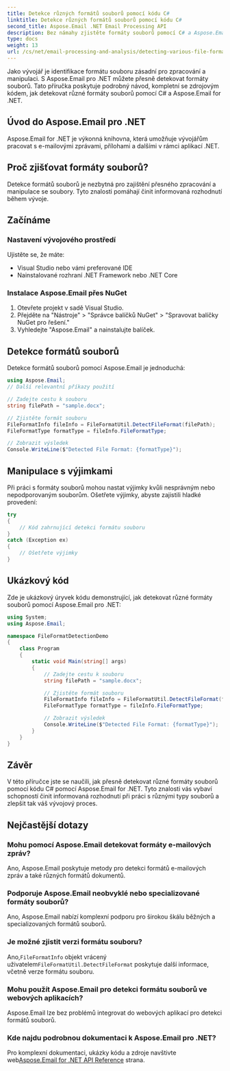 ```yaml
---
title: Detekce různých formátů souborů pomocí kódu C#
linktitle: Detekce různých formátů souborů pomocí kódu C#
second_title: Aspose.Email .NET Email Processing API
description: Bez námahy zjistěte formáty souborů pomocí C# a Aspose.Email pro .NET. Podrobný průvodce a příklady kódu. Prozkoumat nyní!
type: docs
weight: 13
url: /cs/net/email-processing-and-analysis/detecting-various-file-formats-using-csharp-code/
---
```


Jako vývojář je identifikace formátu souboru zásadní pro zpracování a manipulaci. S Aspose.Email pro .NET můžete přesně detekovat formáty souborů. Tato příručka poskytuje podrobný návod, kompletní se zdrojovým kódem, jak detekovat různé formáty souborů pomocí C# a Aspose.Email for .NET.

## Úvod do Aspose.Email pro .NET

Aspose.Email for .NET je výkonná knihovna, která umožňuje vývojářům pracovat s e-mailovými zprávami, přílohami a dalšími v rámci aplikací .NET.

## Proč zjišťovat formáty souborů?

Detekce formátů souborů je nezbytná pro zajištění přesného zpracování a manipulace se soubory. Tyto znalosti pomáhají činit informovaná rozhodnutí během vývoje.

## Začínáme

### Nastavení vývojového prostředí

Ujistěte se, že máte:
- Visual Studio nebo vámi preferované IDE
- Nainstalované rozhraní .NET Framework nebo .NET Core

### Instalace Aspose.Email přes NuGet

1. Otevřete projekt v sadě Visual Studio.
2. Přejděte na "Nástroje" > "Správce balíčků NuGet" > "Spravovat balíčky NuGet pro řešení."
3. Vyhledejte "Aspose.Email" a nainstalujte balíček.

## Detekce formátů souborů

Detekce formátů souborů pomocí Aspose.Email je jednoduchá:

```csharp
using Aspose.Email;
// Další relevantní příkazy použití

// Zadejte cestu k souboru
string filePath = "sample.docx";

// Zjistěte formát souboru
FileFormatInfo fileInfo = FileFormatUtil.DetectFileFormat(filePath);
FileFormatType formatType = fileInfo.FileFormatType;

// Zobrazit výsledek
Console.WriteLine($"Detected File Format: {formatType}");
```

## Manipulace s výjimkami

Při práci s formáty souborů mohou nastat výjimky kvůli nesprávným nebo nepodporovaným souborům. Ošetřete výjimky, abyste zajistili hladké provedení:

```csharp
try
{
    // Kód zahrnující detekci formátu souboru
}
catch (Exception ex)
{
    // Ošetřete výjimky
}
```

## Ukázkový kód

Zde je ukázkový úryvek kódu demonstrující, jak detekovat různé formáty souborů pomocí Aspose.Email pro .NET:

```csharp
using System;
using Aspose.Email;

namespace FileFormatDetectionDemo
{
    class Program
    {
        static void Main(string[] args)
        {
            // Zadejte cestu k souboru
            string filePath = "sample.docx";

            // Zjistěte formát souboru
            FileFormatInfo fileInfo = FileFormatUtil.DetectFileFormat(filePath);
            FileFormatType formatType = fileInfo.FileFormatType;

            // Zobrazit výsledek
            Console.WriteLine($"Detected File Format: {formatType}");
        }
    }
}
```

## Závěr

V této příručce jste se naučili, jak přesně detekovat různé formáty souborů pomocí kódu C# pomocí Aspose.Email for .NET. Tyto znalosti vás vybaví schopností činit informovaná rozhodnutí při práci s různými typy souborů a zlepšit tak váš vývojový proces.

## Nejčastější dotazy

### Mohu pomocí Aspose.Email detekovat formáty e-mailových zpráv?

Ano, Aspose.Email poskytuje metody pro detekci formátů e-mailových zpráv a také různých formátů dokumentů.

### Podporuje Aspose.Email neobvyklé nebo specializované formáty souborů?

Ano, Aspose.Email nabízí komplexní podporu pro širokou škálu běžných a specializovaných formátů souborů.

### Je možné zjistit verzi formátu souboru?

 Ano,`FileFormatInfo` objekt vrácený uživatelem`FileFormatUtil.DetectFileFormat` poskytuje další informace, včetně verze formátu souboru.

### Mohu použít Aspose.Email pro detekci formátu souborů ve webových aplikacích?

Aspose.Email lze bez problémů integrovat do webových aplikací pro detekci formátů souborů.

### Kde najdu podrobnou dokumentaci k Aspose.Email pro .NET?

 Pro komplexní dokumentaci, ukázky kódu a zdroje navštivte web[Aspose.Email for .NET API Reference](https://reference.aspose.com/email/net) strana.